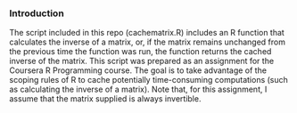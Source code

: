 ### Introduction

The script included in this repo (cachematrix.R) includes an
R function that calculates the inverse of a matrix, or, if the
matrix remains unchanged from the previous time the function 
was run, the function returns the cached inverse of the matrix.
This script was prepared as an assignment for the Coursera 
R Programming course. 
The goal is to take advantage of the scoping rules of R to
cache potentially time-consuming computations (such as calculating
the inverse of a matrix).
Note that, for this assignment, I assume that the matrix supplied is always
invertible.

